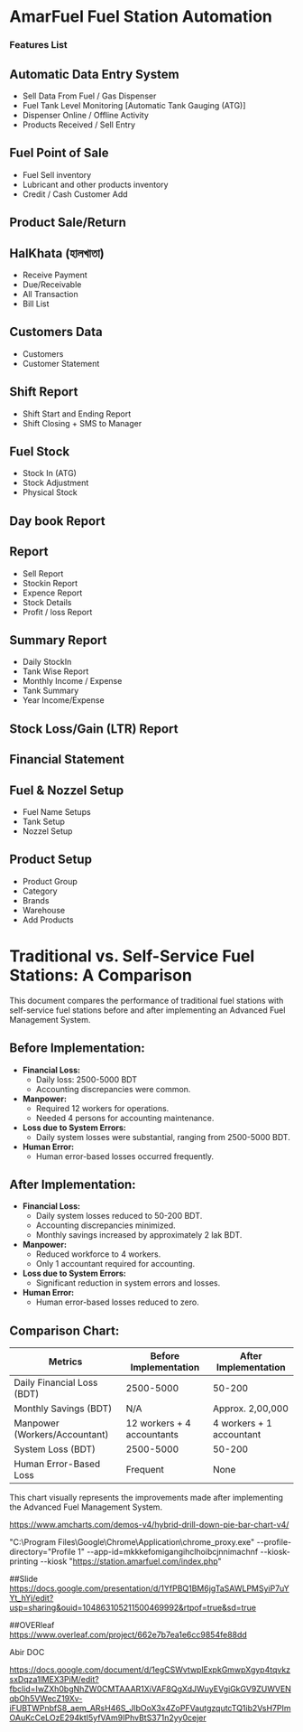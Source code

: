 # AmarFuel Fuel Station Automation



### Features List 


## Automatic Data Entry System
   - Sell Data From Fuel / Gas Dispenser
   - Fuel Tank Level Monitoring [Automatic Tank Gauging (ATG)]
   - Dispenser Online / Offline Activity
   - Products Received / Sell Entry

## Fuel Point of Sale
   - Fuel Sell inventory
   - Lubricant and other products inventory
   - Credit / Cash Customer Add

## Product Sale/Return
## HalKhata (হালখাতা)
  - Receive Payment
  - Due/Receivable
  - All Transaction
  - Bill List

## Customers Data
   - Customers
   - Customer Statement

## Shift Report
   - Shift Start and Ending Report
   - Shift Closing + SMS to Manager
   
## Fuel Stock
   - Stock In (ATG)
   - Stock Adjustment
   - Physical Stock

## Day book Report
## Report
   - Sell Report
   - Stockin Report
   - Expence Report
   - Stock Details
   - Profit / loss Report
   
## Summary Report 
   - Daily StockIn
   - Tank Wise Report
   - Monthly Income / Expense
   - Tank Summary
   - Year Income/Expense

## Stock Loss/Gain (LTR) Report
## Financial Statement
## Fuel & Nozzel Setup
  - Fuel Name Setups
  - Tank Setup
  - Nozzel Setup

## Product Setup
  - Product Group
  - Category
  - Brands
  - Warehouse
  - Add Products







# Traditional vs. Self-Service Fuel Stations: A Comparison

This document compares the performance of traditional fuel stations with self-service fuel stations before and after implementing an Advanced Fuel Management System.

## Before Implementation:

- **Financial Loss:** 
  - Daily loss: 2500-5000 BDT
  - Accounting discrepancies were common.
- **Manpower:**
  - Required 12 workers for operations.
  - Needed 4 persons for accounting maintenance.
- **Loss due to System Errors:**
  - Daily system losses were substantial, ranging from 2500-5000 BDT.
- **Human Error:**
  - Human error-based losses occurred frequently.

## After Implementation:

- **Financial Loss:**
  - Daily system losses reduced to 50-200 BDT.
  - Accounting discrepancies minimized.
  - Monthly savings increased by approximately 2 lak BDT.
- **Manpower:**
  - Reduced workforce to 4 workers.
  - Only 1 accountant required for accounting.
- **Loss due to System Errors:**
  - Significant reduction in system errors and losses.
- **Human Error:**
  - Human error-based losses reduced to zero.

## Comparison Chart:

| Metrics                          | Before Implementation | After Implementation |
|----------------------------------|-----------------------|----------------------|
| Daily Financial Loss (BDT)       | 2500-5000             | 50-200               |
| Monthly Savings (BDT)            | N/A                   | Approx. 2,00,000     |
| Manpower (Workers/Accountant)    | 12 workers + 4 accountants | 4 workers + 1 accountant |
| System Loss (BDT)                | 2500-5000             | 50-200               |
| Human Error-Based Loss           | Frequent              | None                 |

This chart visually represents the improvements made after implementing the Advanced Fuel Management System.




https://www.amcharts.com/demos-v4/hybrid-drill-down-pie-bar-chart-v4/

"C:\Program Files\Google\Chrome\Application\chrome_proxy.exe" --profile-directory="Profile 1" --app-id=mkkkefomigangihclhoibcjnnimachnf --kiosk-printing --kiosk  "https://station.amarfuel.com/index.php"


##Slide
https://docs.google.com/presentation/d/1YfPBQ1BM6jgTaSAWLPMSyiP7uYYt_hYj/edit?usp=sharing&ouid=104863105211500469992&rtpof=true&sd=true



##OVERleaf
https://www.overleaf.com/project/662e7b7ea1e6cc9854fe88dd


Abir DOC

https://docs.google.com/document/d/1egCSWvtwplExpkGmwpXgyp4tqvkzsxDqza1lMEX3PiM/edit?fbclid=IwZXh0bgNhZW0CMTAAAR1XiVAF8QgXdJWuyEVgiGkGV9ZUWVENqbOh5VWecZ19Xv-iFUBTWPnbfS8_aem_ARsH46S_JlbOoX3x4ZoPFVautgzqutcTQ1ib2VsH7PImOAuKcCeLOzE294ktI5yfVAm9IPhvBtS371n2yy0cejer

